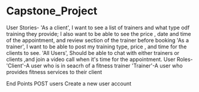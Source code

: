 # Capstone_Project

User Stories-
'As a client', I want to see a list of trainers and what type odf training they provide; I also want to be able to see the price , date and time of the appointment, and review section of the trainer before booking
'As a trainer', I want to be able to post my training type, price , and time for the clients to see.
'All Users', Should be able to chat with either trainers or clients ,and join a video call when it's time for the appointment.
User Roles-
'Client'-A user who is in seacrh of a fitness trainer
'Trainer'-A user who provides fitness services to their client

End Points
POST users Create a new user account
